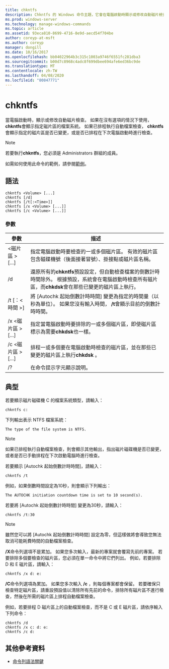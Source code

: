 ```yaml
---
title: chkntfs
description: Chkntfs 的 Windows 命令主題，它會在電腦啟動時顯示或修改自動磁片檢查。
ms.prod: windows-server
ms.technology: manage-windows-commands
ms.topic: article
ms.assetid: 93eca810-8699-4716-8e9d-aecd54f704be
author: coreyp-at-msft
ms.author: coreyp
manager: dongill
ms.date: 10/16/2017
ms.openlocfilehash: bb04022964b3c315c1003a9746f6551fc281dba3
ms.sourcegitcommit: b00d7c8968c4adc8f699dbee694afe6ed36bc9de
ms.translationtype: MT
ms.contentlocale: zh-TW
ms.lasthandoff: 04/08/2020
ms.locfileid: "80847771"
---
```

# <a name="chkntfs"></a>chkntfs

當電腦啟動時，顯示或修改自動磁片檢查。 如果在沒有選項的情況下使用， **chkntfs**會顯示指定磁片區的檔案系統。 如果已排程執行自動檔案檢查， **chkntfs**會顯示指定的磁片區是否已變更，或是否已排程在下次電腦啟動時進行檢查。

> [!NOTE]
> 若要執行**chkntfs**，您必須是 Administrators 群組的成員。

如需如何使用此命令的範例，請參閱[範例](#BKMK_examples)。

## <a name="syntax"></a>語法

```
chkntfs <Volume> [...]
chkntfs [/d]
chkntfs [/t[:<Time>]]
chkntfs [/x <Volume> [...]]
chkntfs [/c <Volume> [...]]
```

### <a name="parameters"></a>參數

|參數|描述|
|---------|-----------|
|\<磁片區 > [...]|指定電腦啟動時要檢查的一或多個磁片區。 有效的磁片區包含磁碟機號（後面接著冒號）、掛接點或磁片區名稱。|
|/d|還原所有的**chkntfs**預設設定，但自動檢查檔案的倒數計時時間除外。 根據預設，系統會在電腦啟動時檢查所有磁片區，而**chkdsk**會在那些已變更的磁片區上執行。|
|/t [：\<時間 >]|將 [Autochk 起始倒數計時時間] 變更為指定的時間量（以秒為單位）。 如果您沒有輸入時間， **/t**會顯示目前的倒數計時時間。|
|/x \<磁片區 > [...]|指定當電腦啟動時要排除的一或多個磁片區，即使磁片區標示為需要**chkdsk**也一樣。|
|/c \<磁片區 > [...]|排程一或多個要在電腦啟動時檢查的磁片區，並在那些已變更的磁片區上執行**chkdsk** 。|
|/?|在命令提示字元顯示說明。|

## <a name="examples"></a><a name=BKMK_examples></a>典型

若要顯示磁片磁碟機 C 的檔案系統類型，請輸入：
```
chkntfs c:
```
下列輸出表示 NTFS 檔案系統：
```
The type of the file system is NTFS.
```

> [!NOTE]
> 如果已排程執行自動檔案檢查，則會顯示其他輸出，指出磁片磁碟機是否已變更，或者是否已手動排程在下次啟動電腦時進行檢查。

若要顯示 [Autochk 起始倒數計時時間]，請輸入：
```
chkntfs /t
```
例如，如果倒數時間設定為10秒，則會顯示下列輸出：
```
The AUTOCHK initiation countdown time is set to 10 second(s).
```
若要將 [Autochk 起始倒數計時時間] 變更為30秒，請輸入：
```
chkntfs /t:30
```

> [!NOTE]
> 雖然您可以將 [Autochk 起始倒數計時時間] 設定為零，但這樣做將會導致您無法取消可能耗費時間的自動檔案檢查。

**/X**命令列選項不是累加。 如果您多次輸入，最新的專案就會覆寫先前的專案。 若要排除多個要檢查的磁片區，您必須在單一命令中將它們列出。 例如，若要排除 D 和 E 磁片區，請輸入：
```
chkntfs /x d: e:
```
**/C**命令列選項為累加。 如果您多次輸入 **/c** ，則每個專案都會保留。 若要確保只檢查特定磁片區，請重設預設值以清除所有先前的命令，排除所有磁片區不進行檢查，然後在所需的磁片區上排程自動檔案檢查。

例如，若要排程 D 磁片區上的自動檔案檢查，而不是 C 或 E 磁片區，請依序輸入下列命令：
```
chkntfs /d
chkntfs /x c: d: e:
chkntfs /c d:
```

## <a name="additional-references"></a>其他參考資料

- [命令列語法關鍵](command-line-syntax-key.md)